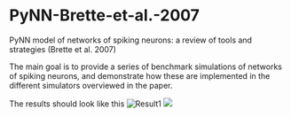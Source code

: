 # PyNN-Brette-et-al.-2007
PyNN model of networks of spiking neurons: a review of tools and strategies (Brette et al. 2007)

The main goal is to provide a series of benchmark simulations of networks of spiking neurons, and demonstrate how these are implemented in the different simulators overviewed in the paper.

The results should look like this
![Result1](VAbenchmark_COBA.png)
![](VAbenchmark_CUBA.png)
